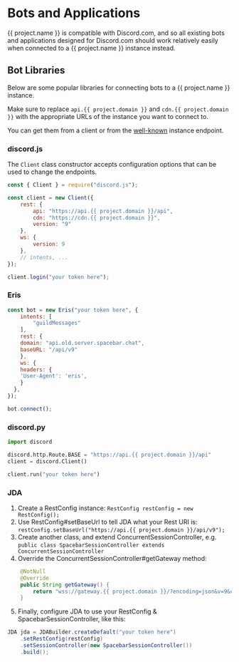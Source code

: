 # Bots and Applications

{{ project.name }} is compatible with Discord.com, and so all
existing bots and applications designed for Discord.com should work relatively easily
when connected to a {{ project.name }} instance instead.

## Bot Libraries

Below are some popular libraries for connecting bots to a {{ project.name }} instance.

Make sure to replace `api.{{ project.domain }}` and `cdn.{{ project.domain }}`
with the appropriate URLs of the instance you want to connect to.

You can get them from a client or from the [well-known](../server/wellknown) instance endpoint.

### discord.js

The `Client` class constructor accepts configuration options that can be used to change
the endpoints.

```js
const { Client } = require("discord.js");

const client = new Client({
	rest: {
		api: "https://api.{{ project.domain }}/api",
		cdn: "https://cdn.{{ project.domain }}",
		version: "9"
	},
	ws: {
		version: 9
	},
	// intents, ...
});

client.login("your token here");
```

### Eris

```js
const bot = new Eris("your token here", {
    intents: [
        "guildMessages"
    ],
    rest: {
    domain: "api.old.server.spacebar.chat",
    baseURL: "/api/v9"
    },
    ws: {
    headers: {
    'User-Agent': 'eris',
    }
  },
});

bot.connect();
```


### discord.py

```py
import discord

discord.http.Route.BASE = "https://api.{{ project.domain }}/api"
client = discord.Client()

client.run("your token here")
```

### JDA

1. Create a RestConfig instance: `RestConfig restConfig = new RestConfig();`
2. Use RestConfig#setBaseUrl to tell JDA what your Rest URI is: `restConfig.setBaseUrl("https://api.{{ project.domain }}/api/v9");`
3. Create another class, and extend ConcurrentSessionController, e.g. `public class SpacebarSessionController extends ConcurrentSessionController`
4. Override the ConcurrentSessionController#getGateway method:
```java
	@NotNull
	@Override
	public String getGateway() {
		return "wss://gateway.{{ project.domain }}/?encoding=json&v=9&compress=zlib-stream";
	}
```
5. Finally, configure JDA to use your RestConfig & SpacebarSessionController, like this:
```java
JDA jda = JDABuilder.createDefault("your token here")
	.setRestConfig(restConfig)
	.setSessionController(new SpacebarSessionController())
	.build();
```
